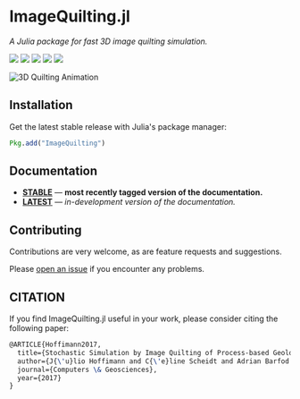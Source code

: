 ImageQuilting.jl
================

*A Julia package for fast 3D image quilting simulation.*

[![][travis-img]][travis-url] [![][julia-pkg-img]][julia-pkg-url] [![][codecov-img]][codecov-url] [![][docs-stable-img]][docs-stable-url] [![][docs-latest-img]][docs-latest-url]

![3D Quilting Animation](docs/src/images/quilting.gif)

Installation
------------

Get the latest stable release with Julia's package manager:

```julia
Pkg.add("ImageQuilting")
```

Documentation
-------------

- [**STABLE**][docs-stable-url] &mdash; **most recently tagged version of the documentation.**
- [**LATEST**][docs-latest-url] &mdash; *in-development version of the documentation.*

Contributing
------------

Contributions are very welcome, as are feature requests and suggestions.

Please [open an issue](https://github.com/juliohm/ImageQuilting.jl/issues) if you encounter any problems.

CITATION
--------

If you find ImageQuilting.jl useful in your work, please consider citing the following paper:

```latex
@ARTICLE{Hoffimann2017,
  title={Stochastic Simulation by Image Quilting of Process-based Geological Models},
  author={J{\'u}lio Hoffimann and C{\'e}line Scheidt and Adrian Barfod and Jef Caers},
  journal={Computers \& Geosciences},
  year={2017}
}
```

[docs-stable-img]: https://img.shields.io/badge/docs-stable-blue.svg
[docs-stable-url]: https://juliohm.github.io/ImageQuilting.jl/stable

[docs-latest-img]: https://img.shields.io/badge/docs-latest-blue.svg
[docs-latest-url]: https://juliohm.github.io/ImageQuilting.jl/latest

[travis-img]: https://travis-ci.org/juliohm/ImageQuilting.jl.svg?branch=master
[travis-url]: https://travis-ci.org/juliohm/ImageQuilting.jl

[julia-pkg-img]: http://pkg.julialang.org/badges/ImageQuilting_0.5.svg
[julia-pkg-url]: http://pkg.julialang.org/?pkg=ImageQuilting

[codecov-img]: https://codecov.io/gh/juliohm/ImageQuilting.jl/branch/master/graph/badge.svg
[codecov-url]: https://codecov.io/gh/juliohm/ImageQuilting.jl
